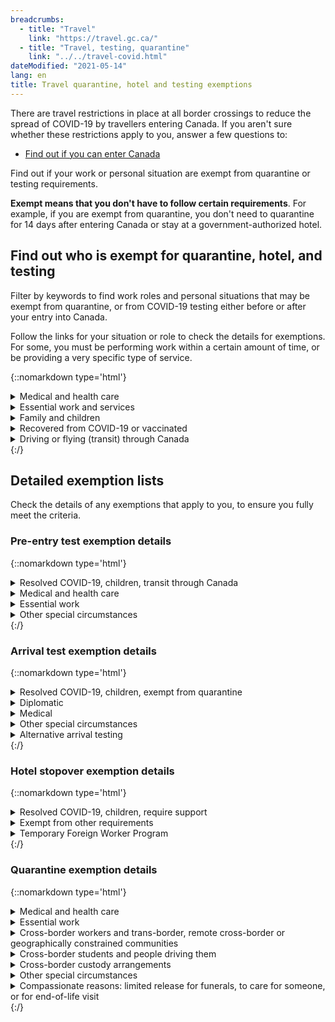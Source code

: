 ```yaml
---
breadcrumbs:
  - title: "Travel"
    link: "https://travel.gc.ca/"
  - title: "Travel, testing, quarantine"
    link: "../../travel-covid.html"
dateModified: "2021-05-14"
lang: en
title: Travel quarantine, hotel and testing exemptions
---
```


There are travel restrictions in place at all border crossings to reduce the spread of COVID-19 by travellers entering Canada. If you aren't sure whether these restrictions apply to you, answer a few questions to:

* [Find out if you can enter Canada](https://travel.gc.ca/travel-covid/travel-restrictions/wizard-start)

Find out if your work or personal situation are exempt from quarantine or testing requirements.

**Exempt means that you don't have to follow certain requirements**. For example, if you are exempt from quarantine, you don't need to quarantine for 14 days after entering Canada or stay at a government-authorized hotel.


## Find out who is exempt for quarantine, hotel, and testing

Filter by keywords to find work roles and personal situations that may be exempt from quarantine, or from COVID-19 testing either before or after your entry into Canada.

Follow the links for your situation or role to check the details for exemptions. For some, you must be performing work within a certain amount of time, or be providing a very specific type of service.

{::nomarkdown type='html'}
<details>
	<summary>Medical and health care</summary>
	<table class="wb-filter table">
		<caption>Filter by keywords for your situation</caption>
		<thead>
			<tr>
				<th>Situation</th>
				<th>Quarantine and hotel</th>
				<th>Pre-entry test</th>
				<th>Arrival test</th>
			</tr>
		</thead>
		<tbody>
			<tr>
				<th scope="rowgroup" class="h4" colspan="3">Receiving medical treatment</th>
			</tr>
			<tr>
				<td>Entering Canada for treatment</td>
				<td><a href="#exempt-quarantine-medical">Exempt: Essential medical services</a></td>
				<td>Not exempt</td>
				<td>Exempt</td>
			</tr>
			<tr>
				<td>Leaving and returning to Canada after treatment in another country - one person may accompany</td>
				<td><a href="#exempt-quarantine-medical">Exempt: Essential medical treatment</a>
				</td>
				<td><a href="exempt-pre-entry-medical">Exempt: Essential medical treatment</a></td>
				<td>Exempt</td>
			</tr>
		<tbody>
			<tr>
				<th scope="rowgroup" class="h4" colspan="3">Providing health services</th>
			</tr>
			<tr>
				<td>Licensed health care practioners entering Canada to work</td>
				<td><a href="#exempt-quarantine-medical">Exempt: Health care practitioner</a></td>
				<td>Not exempt</td>
				<td>Exempt</td>
			</tr>
			<tr>
				<td>Student in a health field</td>
				<td><a href="#exempt-quarantine-medical">Exempt: Student in a health field</a></td>
				<td>Not exempt</td>
				<td>Exempt</td>
			</tr>
			<tr>
				<td>Medical evacuation</td>
				<td><a href="#exempt-pre-entry-medical">Exempt: Medical evacuation</a></td>
				<td><a href="#exempt-quarantine-medical">Exempt: Medical transport</a></td>
				<td>Exempt</td>
			</tr>
		</tbody>
	</table>
</details>
<details>
	<summary>Essential work and services</summary>
	<table class="wb-filter table">
		<caption>Filter by keywords for your role</caption>
		<thead>
			<tr>
				<th>Role</th>
				<th>Quarantine and hotel exemption</th>
				<th>Pre-entry test exemption</th>
				<th>Arrival test exemption</th>
			</tr>
		</thead>
		<tbody>
			<tr>
				<td>Crew members on any aircraft, shipping vessel or train and people entering Canada to become a crew member</td>
				<td><a href="#exempt-quarantine-essential">Exempt: Essential work</a></td>
				<td><a href="#exempt-pre-entry-essential">Exempt: Essential service</a></td>
				<td>Exempt per quarantine</td>
			</tr>
			<tr>
				<td>Trade and transportation - truck and transport drivers moving goods or repatriating human remains, bus, taxi and limousine drivers moving people</td>
				<td><a href="#exempt-quarantine-essential">Exempt: Essential service</a></td>
				<td></td>
				<td>Exempt per quarantine</td>
			</tr>
			<tr>
				<td></td>
				<td><a href="#exempt-quarantine-essential">Exempt: Essential service</a></td>
				<td>Not exempt</td>
				<td>Exempt per quarantine</td>
			</tr>
			<tr>
				<td>Emergency service providers who return from providing services in another country - firefighters, peace officers, paramedics</td>
					<td><a href="#exempt-quarantine-essential">Exempt: Essential service</a></td>
				<td></td>
				<td>Exempt</td>
			</tr>
			<tr>
				<td>Government officials escorting persons to or from Canada for a legal process such as deportation, extradition or international transfer of offenders</td>
					<td><a href="#exempt-quarantine-essential">Exempt: Essential service</a></td>
				<td>?</td>
				<td>?</td>
			</tr>
			<tr>
				<td>Government officials performing work duties, including law, border, immigration enforcement, national security activities</td>
					<td><a href="#exempt-quarantine-essential">Exempt: Essential service</a></td>
				<td>?</td>
				<td>?</td>
			</tr>
		</tbody>
	</table>
</details>
<details>
	<summary>Family and children</summary>
</details>
<details>
	<summary>Recovered from COVID-19 or vaccinated</summary>
</details>
<details>
	<summary>Driving or flying (transit) through Canada</summary>
</details>
{:/}

## Detailed exemption lists

Check the details of any exemptions that apply to you, to ensure you fully meet the criteria.

### Pre-entry test exemption details

{::nomarkdown type='html'}
<details>
	<summary id="exempt-pre-entry-general">Resolved COVID-19, children, transit through Canada</summary>
	<p>There are only a limited number of exceptions where an individual is not required to do post-border testing:</p>
	<ul>
		<li><strong>Resolved COVID-19 infection</strong> - persons who have molecular test proof to show they had a positive COVID-19 test taken between 14-90 days before travel</li>
		<li><strong>Children</strong> - children who are four years of age or younger (children who are five on the day of their travel must have proof of a negative COVID-19 test)</li>
		<li><strong>Transit through Canada</strong> - transiting passengers who are only flying through Canada to reach another country</li>
	</ul>
</details>
<details>
	<summary id="exempt-pre-entry-medical">Medical and health care</summary>
	<ul>
		<li><strong>Medical treatments</strong> - persons who must leave and return to Canada to receive essential medical services in another country. One person may accompany them. They must have:</p>
			<ul>
				<li>written evidence from a licensed health care practitioner in Canada indicating services or treatments outside Canada are essential; and</li>
				<li>written evidence from a licensed health care practitioner in the foreign country indicating services or treatments were provided in that country</li>
			</ul>
		</li>
		<li><strong>Medical evacuation</strong> - Persons who boarded a medical evacuation flight for medical purposes if the urgency of the medical situation does not permit a COVID-19 molecular test to be administered to the person before boarding the aircraft for the flight to Canada</li>
	</ul>
</details>
<details>
	<summary id="exempt-pre-entry-essential">Essential work</summary>
	<ul>
		<li><strong>Essential service provider</strong> as determined by the Chief Public Health Officer</li>
		<li><strong>Trade and transportation</strong> – persons who are:
			<ul>
				<li>persons in the trade or transportation sector who are important for the movement of goods or people, including truck drivers and crew members on any aircraft, shipping vessel or train, and that cross the border while performing their duties or for the purpose of performing their duties</li>
			</ul>
		</li>
		<li><strong>Emergency services</strong> – persons who are:
			<ul>
				<li>firefighters, peace officers, and paramedics, who return from providing such services in another country and are required to provide their services within 14 days of their return to Canada</li>
				<li>permitted to work in Canada under paragraph 186(t) of the Immigration and Refugee Protection Regulations who enter for the purpose of providing those services</li>
			</ul>
		</li>
		<li><strong>Government Officials</strong> – employees of the Government of Canada or a foreign government, including border services officers, immigration enforcement officers, law enforcement and correctional officers, who are escorting individuals travelling to Canada or from Canada pursuant to a legal process such as deportation, extradition or international transfer of offenders</li>
		<li><strong>Law enforcement officer, border enforcement officer, or immigration enforcement officer</strong> - Officials of the Government of Canada, a provincial or a foreign government, including law enforcement, border enforcement, and immigration enforcement officers, who enter Canada for the purposes of law, border or immigration enforcement, or national security activities that support active investigations, ensure continuity of enforcement operations or activities, or transfer information or evidence pursuant to, or in support, of a legal process, and who are required to provide their services within 14 days of entry and have reasonable rationales for the immediacy of the work and the inability to plan for a 14 day quarantine</li>
		<li><strong>Crew members</strong> - a person who:
			<ul>
				<li>is a crew member as defined in subsection 101.01(1) of the Canadian Aviation Regulations or a person who enters Canada only to become such a crew member</li>
				<li>is a member of a crew as defined in subsection 3(1) of the Immigration and Refugee Protection Regulations who is re-entering Canada</li>
				<li>is re-entering Canada after having left to undertake mandatory training relating to the operation of a vehicle</li>
			</ul>
		</li>
		<li><strong>Canadian Armed Forces</strong> - a member of the <strong>Canadian Armed Forces</strong> who enters Canada for the purpose of performing their duties</li>
		<li><strong>Visiting forces</strong> - visiting force air crew entering Canada for the purpose of performing mission-essential duties as a member of that force</li>
	</ul>
</details>
<details>
	<summary id="exempt-pre-entry-special">Other special circumstances</summary>
	<ul>
		<li><strong>National interest</strong> - a person or member of a group whose presence in Canada, as determined by the Minister of Health, is in the national interest</li>
		<li><strong>Person denied entry to another country</strong> - Canadian citizens, permanent residents of Canada and persons registered as an Indian under the <cite>Indian Act</cite>, who were denied entry to a country or territory and who must subsequently board a flight destined to Canada (direct back)</li>
		<li><strong>Refugee Protection</strong> - persons who enters Canada from the United States for the purpose of making a claim for refugee protection</li>
		<li><strong>Extraordinary and unforeseen circumstances</strong>
			<ul>
				<li>Exigent hardship consular cases for Canadian citizens, permanent residents, or persons with status under the <cite>Indian Act</cite>, as determined by the Minister of Foreign Affairs
				</li>
				<li>Disaster response support as determined by the Minister of Transport or Minister of Public Safety</li>
			</ul>
		</li>
	</ul>
</details>
{:/}

### Arrival test exemption details

{::nomarkdown type='html'}
<details>
	<summary id="exempt-arrival-general">Resolved COVID-19, children, exempt from quarantine</summary>
	<ul>
		<li><strong>Resolved COVID-19 infection</strong> - persons who have molecular test proof to show they had a positive COVID-19 test taken between 14-90 days before travel</li>
		<li><strong>Children</strong> - children who are four years of age or younger (children who are five on the day of their travel must do the testing post-border)</li>
		<li><strong>People who were exempt from quarantine requirements</strong></li>
	</ul>
</details>
<details>
	<summary id="exempt-arrival-diplomatic">Diplomatic</summary>
	<ul>
		<li><strong>Diplomatic or consular couriers</strong></li>
		<li><strong>Diplomatic, official and courtesy visas</strong> - an accredited person and a person holding a D-1, O-1, or C-1 visa entering Canada to take up a post and become an accredited person, and immediate family members of those persons</li>
	</ul>
</details>
<details>
	<summary id="exempt-arrival-medical">Medical</summary>
	<ul>
		<li><strong>Medical evacuation</strong> - persons who boarded a medical evacuation flight for medical purposes if the urgency of the medical situation does not permit a COVID-19 molecular test to be administered to the person before boarding the aircraft for the flight to Canada</li>
	</ul>
</details>
<details>
	<summary id="exempt-arrival-special">Other special circumstances</summary>
	<ul>
		<li><strong>National Interest</strong> – persons or groups determined by the Minister of Health</li>
		<li><strong>Extraordinary and unforeseen circumstances</strong>
			<ul>
				<li>Exigent hardship consular cases for Canadian citizens, permanent residents, or persons with status under the Indian Act, as determined by the Minister of Foreign Affairs</li>
				<li>Disaster response support as determined by the Minister of Transport or Minister of Public Safety</li>
				<li>Exigent cases as determined by a Quarantine Officer</li>
			</ul>
		</li>
	</ul>
</details>
<details>
	<summary>Alternative arrival testing</summary>
	<p>Some circumstances allow for alternative testing protocols upon arrival.</p>
	<p>A government representative will provide further instruction on arrival for testing.</p>
	<ul>
		<li><strong>Unaccompanied minors</strong> - a person who is less than 18 years of age and is not accompanied by a person who is 18 years of age or older</li>
		<li><strong>Compassionate Reasons</strong> - a person that has <strong>explicit approval from PHAC</strong> to be temporarily released from quarantine for the following purposes:
			<ol style="list-style-type:lower-alpha">
				<li>To attend to the death of or provide support to a Canadian citizen, permanent resident, temporary resident, protected person or a person registered under the <i>Indian Act</i> who is residing in Canada and who is deemed to be critically ill by a licensed health care professional</li>
				<li>To provide care for a Canadian citizen, permanent resident, temporary resident, protected person or a person registered as an Indian under the <i>Indian Act</i> who is residing in Canada and who is deemed by a licensed health care professional to have a medical reason that they require support</li>
				<li>To attend a funeral or end of life ceremony</li>
			</ol>
		<li>Persons or class of persons as determined by the Chief Public Health Officer</li>
		</li>
	</ul>
</details>
{:/}

### Hotel stopover exemption details

{::nomarkdown type='html'}
<details>
	<summary id="exempt-hotel-general">Resolved COVID-19, children, require support</summary>
	<p>Air travellers are exempt from the 3-night hotel stay if they're:</p>
	<ul>
		<li><strong>recently recovered</strong> from COVID-19
			<ul>
				<li>travellers must have proof of a positive COVID-19 molecular test taken between 14 to 90 days before travel</li>
			</ul>
		</li>
		<li><strong>an unaccompanied minor</strong> under the age of 18</li>
		<li>a person travelling alone (18 years of age or older) who is dependent on someone else for care or support for their mental or physical limitations</li>
	</ul>
</details>
<details>
	<summary id="exempt-hotel-already">Exempt from other requirements</summary>
	<p>Air travellers are exempt from the 3-night hotel stay if they're:</p>
	<ul>
		<li>already exempt from the arrival test requirement</li>
		<li>already exempt from the quarantine requirement</li>
	</ul>
</details>
<details>
	<summary id="exempt-hotel-tfw">Temporary Foreign Worker Program</summary>
	<p id="temp-foreign"><a href="https://www.canada.ca/en/public-health/services/diseases/2019-novel-coronavirus-infection/latest-travel-health-advice/mandatory-hotel-stay-air-travellers/list-government-authorized-hotels-booking.html#exempt_occupations">Workers in exempt occupations</a> don't need to complete the 3-night hotel stopover if you:</p>
	<ul>
		<li>don't have symptoms of COVID-19<br>
			<strong>and</strong>
		</li>
		<li>are travelling to your final place of quarantine in a private vehicle&nbsp;<br>
			<strong>and</strong>
		</li>
		<li>are travelling only with those who arrived on the same flight with you</li>
	</ul>
	<p>Instead, you'll go directly to the location of your 14-day quarantine. This location is where you'll wait for the results of your COVID-19 test taken on arrival and on Day 8 of your quarantine.</p>
	<p>You'll be required to stay in a government-authorized hotel if you must take public transportation,&nbsp;<strong>such as a</strong>:</p>
	<ul>
		<li>subway</li>
		<li>public bus</li>
		<li>connecting domestic flight</li>
	</ul>
	<h4 id="exempt-occupations">Exempt occupations</h4>
	<p>Primary agriculture:</p>
	<ul>
		<li>0821: Managers in agriculture</li>
		<li>0822: Managers in horticulture</li>
		<li>8252: Agricultural and related service agricultural service contractors, farm supervisors and specialized livestock workers</li>
		<li>8255: Landscaping and ground maintenance: contractors and supervisors, landscaping, grounds maintenance and horticulture services</li>
		<li>8431: General farm workers</li>
		<li>8432: Nursery and greenhouse workers</li>
		<li>8611: Harvesting labourers</li>
	</ul>
	<p>Other agri-food occupations:</p>
	<ul>
		<li>6331: Butchers, meat cutters and fishmongers (retail and wholesale)</li>
		<li>9461: Process control and machine operators, food, beverage and associated products processing</li>
		<li>9462: Industrial butchers and meat cutters, poultry preparers and related workers</li>
		<li>9463: Fish and seafood plant workers</li>
		<li>9617: Labourers in food, beverage and associated products processing</li>
		<li>9618: Labourers in fish and seafood processing</li>
	</ul>
</details>
{:/}

### Quarantine exemption details

{::nomarkdown type='html'}
<details>
	<summary id="exempt-quarantine-medical">Medical and health care</summary>
	<ul>
		<li><strong>Essential medical services</strong> - a person who enters Canada for the purpose of receiving essential medical services or treatments within 36 hours of entering Canada, other than services or treatments related to COVID-19 as long as they remain under medical supervision for the 14-day period that begins on the day on which they enter Canada</li>
		<li><strong>Student in a health field</strong> - a person permitted to work in Canada as a student in a health field under paragraph 186(p) of the Immigration and Refugee Protection Regulations who enters Canada for the purpose of performing their duties as a student in the health field, as long as they do not directly care for persons 65 years of age or older within the 14-day period that begins on the day on which the person enters Canada</li>
		<li><strong>Medical services, transport or deliveries</strong> - a person who enters Canada for the purpose of providing medical care, transporting or collecting essential medical equipment, supplies or means of treatment, or delivering, maintaining or repairing medically-necessary equipment or devices, as long as they do not directly care for persons 65 years of age or older within the 14-day period that begins on the day on which the person enters Canada</li>
		<li><strong>Health care practitioners</strong> - a licensed health care practitioner with proof of employment in Canada who enters for the purpose of performing their duties as a licensed health practitioner, as long as they do not directly care for persons 65 years of age or older within the 14-day period that begins on the day on which the licensed practitioner enters Canada</li>
		<li><strong>Medical treatments</strong> - persons who must leave and return to Canada to receive essential medical services in another country. One person may accompany them. They must have:
			<ul>
				<li>written evidence from a licensed health care practitioner in Canada indicating services or treatments outside Canada are essential unless the services or treatments are for primary or emergency medical services under an agreement with another jurisdiction (e.g. RM Piney in Southeast Manitoba)</li>
				<li>written evidence from a licensed health care practitioner in the foreign country indicating services or treatments were provided in that country</li>
			</ul>
		</li>
	</ul>
</details>
<details>
	<summary id="exempt-quarantine-essential">Essential work</summary>
	<ul>
		<li>A person or any person in a class of persons whom the Chief Public Health Officer determines will provide an essential service:
			<ul>
				<li><strong>Persons in the trade or transportation sector</strong> who are important for the movement of goods or people, including truck drivers and crew members on any aircraft, shipping vessel or train, and that cross the border while performing their duties or for the purpose of performing their duties</li>
				<li><strong>Technicians or specialists</strong> specified by a government, manufacturer, or company, who enter Canada as required for the purpose of maintaining, repairing, installing or inspecting equipment necessary to support critical infrastructure (Energy and Utilities, Information and Communication Technologies, Finance, Health, Food, Water, Transportation, Safety, Government and Manufacturing) and are required to provide their services within 14 days of their entry to Canada and have reasonable rationales for the immediacy of the work and the inability to plan for a 14 day quarantine</li>
				<li><strong>Emergency service providers</strong>, including firefighters, peace officers, and paramedics, who return from providing such services in another country and are required to provide their services within 14 days of their return to Canada</li>
				<li><strong>Commercial conveyance operators</strong> repatriating human remains into Canada
				</li>
				<li><strong>Aquaculture-related activities</strong> - persons, including a captain, deckhand, observer, inspector, scientist, veterinarian and any other person supporting commercial or research open water aquaculture-related activities, who enter Canada for the purpose of carrying out aquaculture-related activities, including fishing, transporting fish to and from the aquaculture facility, treating fish for pests or pathogens, repairs, provisioning of aquaculture-related vessels or aquaculture facilities or exchange of crew and who proceed directly to an open water facility or vessel upon entry to Canada</li>
				<li><strong>Legal processes</strong>:
					<ul>
						<li>Officials of the Government of Canada or a foreign government, including border services officers, immigration enforcement officers, law enforcement and correctional officers, who are escorting individuals travelling to Canada or from Canada pursuant to a legal process such as deportation, extradition or international transfer of offenders
						</li>
						<li>Officials of the Government of Canada, a provincial or a foreign government, including law enforcement, border enforcement, and immigration enforcement officers, who enter Canada for the purposes of law, border or immigration enforcement, or national security activities that support active investigations, ensure continuity of enforcement operations or activities, or transfer information or evidence pursuant to, or in support, of a legal process, and who are required to provide their services within 14 days of entry and have reasonable rationales for the immediacy of the work and the inability to plan for a 14 day quarantine</li>
					</ul>
				</li>
				<li><strong>Members of a crew</strong>:
					<ul>
						<li>Members of a crew for any conveyance who are re-entering Canada after having left to undertake mandatory training relating to the operation of a conveyance, and who are required by their employer to return to work as members of a crew on a conveyance within 14 days of their return to Canada</li>
						<li>A crew member as defined in subsection 101.01(1) of the Canadian Aviation Regulations or a person who enters Canada only to become such a crew member</li>
						<li>A member of a crew as defined in subsection 3(1) of the Immigration and Refugee Protection Regulations or a person who enters Canada only to become such a crew member
						</li>
					</ul>
				</li>
				<li><strong>A member of the Canadian Forces or a visiting force</strong> as defined in section 2 of the Visiting Forces Act, who enters Canada for the purpose of performing their duties as a member of either of those forces</li>
				<li><strong>Vessels engaged in research</strong> - a person who seeks to enter Canada on board a vessel, as defined in section 2 of the Canada Shipping Act, 2001, that is engaged in research and that is operated by or under the authority of the Government of Canada or at its request or operated by a provincial government, a local authority or a government, council or other entity authorized to act on behalf of an Indigenous group, <strong>as long as the person remains onboard the vessel</strong></li>
			</ul>
		</li>
	</ul>
</details>
<details>
	<summary><span id="exempt-quarantine-cross-border">Cross-border workers and trans-border, remote cross-border or geographically constrained communities</span></summary>
	<ul>
		<li><strong>Employment</strong> - persons who must cross the border regularly to go to their normal place of employment, including critical infrastructure workers (Energy and Utilities, Information and Communication Technologies, Finance, Health, Food, Water, Transportation, Safety, Government and Manufacturing), provided they do not directly care for persons 65 years of age or older within the first 14 days after their entry to Canada</li>
		<li><strong>Integrated trans-border community</strong> - a person who enters Canada within the boundaries of an integrated trans-border community that exists on both sides of the Canada-United States border and who is a habitual resident of that community, if entering Canada is necessary for carrying out an everyday function within that community; such as buying groceries or gas when the community access is in Canada, such as the Akwesasne community</li>
		<li><strong>Returning to habitual place of residence in Canada</strong> - a person who enters Canada if the entry is necessary to return to their habitual place of residence in Canada after carrying out an everyday function (such as getting groceries, going to work, or seeing a doctor) that, due to geographical constraints, must involve entering the United States</li>
		<li><strong>Remote communities</strong>:</li>
		<ul>
			<li>A habitual resident of the remote communities of Northwest Angle, Minnesota or Hyder, Alaska who enters Canada only to access necessities of life from the closest Canadian community where such necessities of life are available</li>
			<li>A habitual resident of the remote communities of Campobello Island, New Brunswick or Stewart, British Columbia who enters Canada after having entered the United States only to access necessities of life from the closest American community where such necessities of life are available</li>
		</ul>
	</ul>
</details>
<details>
	<summary id="exempt-quarantine-students">Cross-border students and people driving them</summary>
	<ul>
		<li>A student who is enrolled at an <a href="https://www.canada.ca/en/immigration-refugees-citizenship/services/coronavirus-covid19/students/approved-dli.html">approved designated learning institution</a>, who attends that institution regularly and who enters Canada to go to that institution, as long as the government of the province and the local health authority of the place where that listed institution is located have indicated to the Public Health Agency of Canada that the listed institution is approved to accommodate students who are exempted from quarantine and isolation requirements.</li>
		<li>A driver of a vehicle who enters Canada to drop off or pick up a student who is attending an <a href="https://www.canada.ca/en/immigration-refugees-citizenship/services/coronavirus-covid19/students/approved-dli.html">approved designated learning institution</a>, as long as the driver only leaves the vehicle while in Canada, if at all, to escort the student to or from the listed institution and they wear a mask while outside the vehicle
		</li>
		<li>A student who is enrolled at an educational institution in the United States, who attends that educational institution regularly and who enters Canada to return to their habitual place of residence after attending that educational institution, if they will not directly care for persons 65 years of age or older</li>
		<li>A driver of a vehicle who enters Canada after dropping off or picking up a student who is enrolled at an educational institution in the United States at that institution, and who enters Canada to return to their habitual place of residence after dropping off or picking up the student from that institution, as long as the driver only leaves the vehicle while outside Canada, if at all, to escort the student to or from the institution and they wore a mask while outside the vehicle</li>
	</ul>
</details>
<details>
	<summary id="exempt-quarantine-custody">Cross-border custody arrangements</summary>
	<ul>
		<li><strong>A dependent child</strong> who enters Canada under the terms of a written agreement or court order regarding custody, access or parenting</li>
		<li><strong>A driver of a vehicle who enters Canada to drop off or pick up a dependent child</strong> under the terms of a written agreement or court order regarding custody, access or parenting, as long as the driver only leaves the vehicle while in Canada, if at all, to escort the dependent child to or from the vehicle and they wear a mask while outside the vehicle</li>
		<li><strong>A driver of a vehicle who enters Canada after dropping off or picking up a dependent child</strong> under the terms of a written agreement or court order regarding custody, access or parenting, as long as the driver only left the vehicle while outside Canada, if at all, to escort the dependent child to or from the vehicle and they wore a mask while outside the vehicle</li>
	</ul>
</details>
<details>
	<summary id="exempt-quarantine-special">Other special circumstances</summary>
	<ul>
		<li><strong>By invitation</strong> - a person who enters Canada at the invitation of the Minister of Health for the purpose of assisting in the COVID-19 response</li>
		<li><strong>National interest</strong> - a person or any person in a class of persons whose presence in Canada is determined by the Minister of Foreign Affairs, the Minister of Citizenship and Immigration or the Minister of Public Safety and Emergency Preparedness to be in the national interest, as long as the person complies with any conditions imposed on them by the relevant Minister to minimize the risk of introduction or spread of COVID-19</li>
		<li><strong>Land border crossing</strong> - a person who enters Canada in a vehicle at a land border crossing in the following circumstances, as long as the person or passengers remained in the vehicle while outside Canada:
			<ul>
				<li>the person was denied entry to the United States at the land border crossing <br>or</li>
				<li>the person entered the territory of the United States but did not seek legal entry to the United States at the land border crossing</li>
			</ul>
		</li>
		<li><strong>Provincial and territorial projects</strong> - a person who, under an arrangement entered into between the Minister of Health and the minister responsible for health care in the province where the person enters Canada, is participating in a project to gather information to inform the development of quarantine requirements other than those set out in this Order, as long as the person complies with any conditions imposed on them by the Minister of Health to minimize the risk of introduction or spread of COVID-19</li>
		<li><strong>Amateur sports</strong> - a person who enters Canada to take part in an international single sport event that has been authorized by the Deputy Minister of Canadian Heritage (a high-performance athlete or someone engaged in an essential role in relation to that event, affiliated with a national organization responsible for that sport), as long as the person complies with any conditions imposed on them to minimize the risk of introduction or spread of COVID-19</li>
	</ul>
	<p>For more information, go to the <a href="https://www.canada.ca/en/public-health/corporate/mandate/about-agency/acts-regulations/list-acts-regulations.html">List of Acts and Regulations</a> and look for information on the <cite>Quarantine Act</cite>, the Emergency Orders, and the Chief Public Health Officer (CPHO) Group Exemptions that may apply.</p>
</details>
<details>
	<summary><span id="compassionate">Compassionate reasons: limited release for funerals, to care for someone, or for end-of-life visit</span></summary>
	<p>Based on your reason for travel, you may apply for a limited release from quarantine for compassionate reasons. If you’re approved, your limited release from quarantine is valid only for the location(s) and purpose specified in your application</p>
	<p>Some provinces and territories may not allow for limited release from quarantine for compassionate reasons. This means that even if you receive approval from the Public Health Agency of Canada a province or territory may have additional restrictions. In the event of conflicting requirements between federal restrictions and provincial or territorial travel restrictions, you must comply with those that are the most stringent.</p>
	<p>To apply for compassionate entry and limited release from quarantine for compassionate reasons, see <a href="/travel-covid/travel-restrictions/compassion">Caring for others, funerals and support</a>.</p>
</details>
{:/}